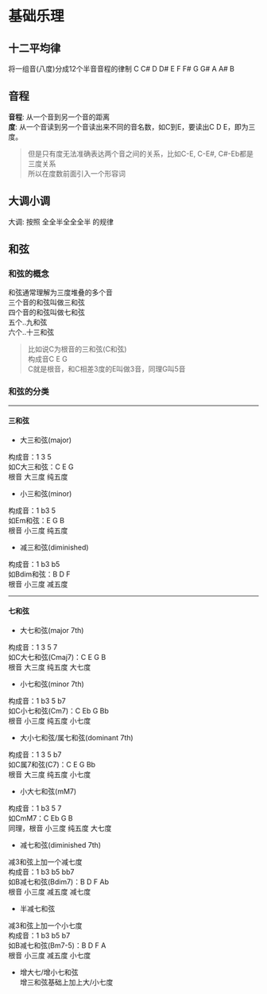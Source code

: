 # 基础乐理

## 十二平均律

将一组音(八度)分成12个半音音程的律制
C C# D D# E F F# G G# A A# B

## 音程

__音程__: 从一个音到另一个音的距离  
__度__: 从一个音读到另一个音读出来不同的音名数，如C到E，要读出C D E，即为三度。

>但是只有度无法准确表达两个音之间的关系，比如C-E, C-E#, C#-Eb都是三度关系  
>所以在度数前面引入一个形容词

## 大调小调

大调: 按照 全全半全全全半 的规律

## 和弦

### 和弦的概念

和弦通常理解为三度堆叠的多个音  
三个音的和弦叫做三和弦  
四个音的和弦叫做七和弦  
五个..九和弦  
六个..十三和弦  

>比如说C为根音的三和弦(C和弦)  
>构成音C E G  
>C就是根音，和C相差3度的E叫做3音，同理G叫5音

### 和弦的分类

-------

#### 三和弦

* 大三和弦(major)

构成音：1 3 5  
如C大三和弦：C E G  
根音 大三度 纯五度

* 小三和弦(minor)

构成音：1 b3 5  
如Em和弦：E G B  
根音 小三度 纯五度

* 减三和弦(diminished)

构成音：1 b3 b5  
如Bdim和弦：B D F  
根音 小三度 减五度

-------

#### 七和弦

* 大七和弦(major 7th)

构成音：1 3 5 7  
如C大七和弦(Cmaj7)：C E G B  
根音 大三度 纯五度 大七度

* 小七和弦(minor 7th)

构成音：1 b3 5 b7  
如C小七和弦(Cm7)：C Eb G Bb  
根音 小三度 纯五度 小七度

* 大小七和弦/属七和弦(dominant 7th)

构成音：1 3 5 b7  
如C属7和弦(C7)：C E G Bb  
根音 大三度 纯五度 小七度

* 小大七和弦(mM7)

构成音：1 b3 5 7  
如CmM7：C Eb G B  
同理，根音 小三度 纯五度 大七度  

* 减七和弦(diminished 7th)

减3和弦上加一个减七度  
构成音：1 b3 b5 bb7  
如B减七和弦(Bdim7)：B D F Ab  
根音 小三度 减五度 减七度

* 半减七和弦

减3和弦上加一个小七度  
构成音：1 b3 b5 b7  
如B减七和弦(Bm7-5)：B D F A  
根音 小三度 减五度 小七度  

* 增大七/增小七和弦  
增三和弦基础上加上大/小七度
